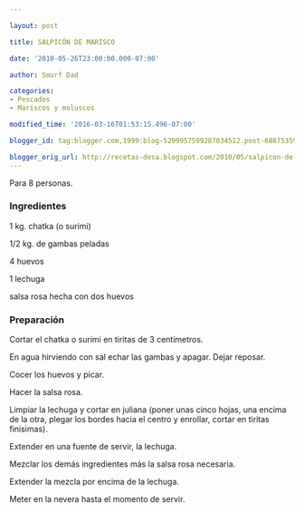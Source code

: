```yaml
---

layout: post

title: SALPICÓN DE MARISCO

date: '2010-05-26T23:00:00.000-07:00'

author: Smurf Dad

categories:
- Pescados
- Mariscos y moluscos

modified_time: '2016-03-16T01:53:15.496-07:00'

blogger_id: tag:blogger.com,1999:blog-5299957599287034512.post-6887535992041143483

blogger_orig_url: http://recetas-desa.blogspot.com/2010/05/salpicon-de-marisco.html
---
```


Para 8 personas.

<h3>Ingredientes</h3>

1 kg. chatka (o surimi)

1/2 kg. de gambas peladas

4 huevos

1 lechuga

salsa rosa hecha con dos huevos

<h3>Preparación</h3>

Cortar el chatka o surimi en tiritas de 3 centímetros.

En agua hirviendo con sal echar las gambas y apagar. Dejar reposar.

Cocer los huevos y picar.

Hacer la salsa rosa.

Limpiar la lechuga y cortar en juliana (poner unas cinco hojas, una encima de la otra, plegar los bordes hacia el centro y enrollar, cortar en tiritas finisimas).

Extender en una fuente de servir, la lechuga.

Mezclar los demás ingredientes más la salsa rosa necesaria.

Extender la mezcla por encima de la lechuga.

Meter en la nevera hasta el momento de servir.

